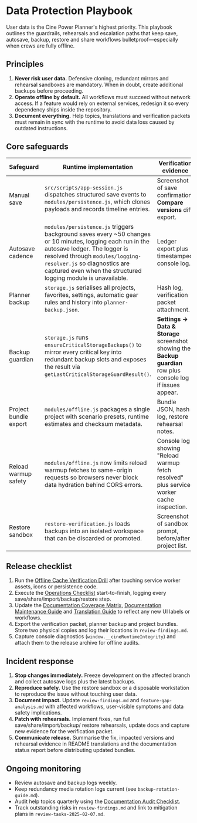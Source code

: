 # Data Protection Playbook

User data is the Cine Power Planner's highest priority. This playbook outlines
the guardrails, rehearsals and escalation paths that keep save, autosave,
backup, restore and share workflows bulletproof—especially when crews are fully
offline.

## Principles

1. **Never risk user data.** Defensive cloning, redundant mirrors and rehearsal
   sandboxes are mandatory. When in doubt, create additional backups before
   proceeding.
2. **Operate offline by default.** All workflows must succeed without network
   access. If a feature would rely on external services, redesign it so every
   dependency ships inside the repository.
3. **Document everything.** Help topics, translations and verification packets
   must remain in sync with the runtime to avoid data loss caused by outdated
   instructions.

## Core safeguards

| Safeguard | Runtime implementation | Verification evidence |
| --- | --- | --- |
| Manual save | `src/scripts/app-session.js` dispatches structured save events to `modules/persistence.js`, which clones payloads and records timeline entries. | Screenshot of save confirmation, **Compare versions** diff export. |
| Autosave cadence | `modules/persistence.js` triggers background saves every ~50 changes or 10 minutes, logging each run in the autosave ledger. The logger is resolved through `modules/logging-resolver.js` so diagnostics are captured even when the structured logging module is unavailable. | Ledger export plus timestamped console log. |
| Planner backup | `storage.js` serialises all projects, favorites, settings, automatic gear rules and history into `planner-backup.json`. | Hash log, verification packet attachment. |
| Backup guardian | `storage.js` runs `ensureCriticalStorageBackups()` to mirror every critical key into redundant backup slots and exposes the result via `getLastCriticalStorageGuardResult()`. | **Settings → Data & Storage** screenshot showing the **Backup guardian** row plus console log if issues appear. |
| Project bundle export | `modules/offline.js` packages a single project with scenario presets, runtime estimates and checksum metadata. | Bundle JSON, hash log, restore rehearsal notes. |
| Reload warmup safety | `modules/offline.js` now limits reload warmup fetches to same-origin requests so browsers never block data hydration behind CORS errors. | Console log showing "Reload warmup fetch resolved" plus service worker cache inspection. |
| Restore sandbox | `restore-verification.js` loads backups into an isolated workspace that can be discarded or promoted. | Screenshot of sandbox prompt, before/after project list. |

## Release checklist

1. Run the [Offline Cache Verification Drill](offline-cache-verification-drill.md)
   after touching service worker assets, icons or persistence code.
2. Execute the [Operations Checklist](operations-checklist.md) start-to-finish,
   logging every save/share/import/backup/restore step.
3. Update the [Documentation Coverage Matrix](documentation-coverage-matrix.md),
   [Documentation Maintenance Guide](documentation-maintenance.md) and
   [Translation Guide](translation-guide.md) to reflect any new UI labels or
   workflows.
4. Export the verification packet, planner backup and project bundles. Store two
   physical copies and log their locations in `review-findings.md`.
5. Capture console diagnostics (`window.__cineRuntimeIntegrity`) and attach them
   to the release archive for offline audits.

## Incident response

1. **Stop changes immediately.** Freeze development on the affected branch and
   collect autosave logs plus the latest backups.
2. **Reproduce safely.** Use the restore sandbox or a disposable workstation to
   reproduce the issue without touching user data.
3. **Document impact.** Update `review-findings.md` and `feature-gap-analysis.md`
   with affected workflows, user-visible symptoms and data safety implications.
4. **Patch with rehearsals.** Implement fixes, run full save/share/import/backup/
   restore rehearsals, update docs and capture new evidence for the verification
   packet.
5. **Communicate release.** Summarise the fix, impacted versions and rehearsal
   evidence in README translations and the documentation status report before
   distributing updated bundles.

## Ongoing monitoring

- Review autosave and backup logs weekly.
- Keep redundancy media rotation logs current (see `backup-rotation-guide.md`).
- Audit help topics quarterly using the [Documentation Audit Checklist](documentation-audit-checklist.md).
- Track outstanding risks in `review-findings.md` and link to mitigation plans in
  `review-tasks-2025-02-07.md`.
